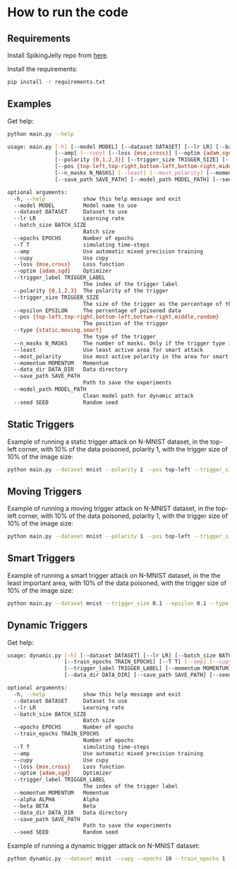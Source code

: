# How to run the code

## Requirements

Install SpikingJelly repo from [here](https://spikingjelly.readthedocs.io).

Install the requirements:
```bash
pip install -r requirements.txt
```

## Examples

Get help:
```bash
python main.py --help

usage: main.py [-h] [--model MODEL] [--dataset DATASET] [--lr LR] [--batch_size BATCH_SIZE] [--epochs EPOCHS] [--T T]
               [--amp] [--cupy] [--loss {mse,cross}] [--optim {adam,sgd}] [--trigger_label TRIGGER_LABEL]
               [--polarity {0,1,2,3}] [--trigger_size TRIGGER_SIZE] [--epsilon EPSILON]
               [--pos {top-left,top-right,bottom-left,bottom-right,middle,random}] [--type {static,moving,smart}]
               [--n_masks N_MASKS] [--least] [--most_polarity] [--momentum MOMENTUM] [--data_dir DATA_DIR]
               [--save_path SAVE_PATH] [--model_path MODEL_PATH] [--seed SEED]

optional arguments:
  -h, --help            show this help message and exit
  --model MODEL         Model name to use
  --dataset DATASET     Dataset to use
  --lr LR               Learning rate
  --batch_size BATCH_SIZE
                        Batch size
  --epochs EPOCHS       Number of epochs
  --T T                 simulating time-steps
  --amp                 Use automatic mixed precision training
  --cupy                Use cupy
  --loss {mse,cross}    Loss function
  --optim {adam,sgd}    Optimizer
  --trigger_label TRIGGER_LABEL
                        The index of the trigger label
  --polarity {0,1,2,3}  The polarity of the trigger
  --trigger_size TRIGGER_SIZE
                        The size of the trigger as the percentage of the image size
  --epsilon EPSILON     The percentage of poisoned data
  --pos {top-left,top-right,bottom-left,bottom-right,middle,random}
                        The position of the trigger
  --type {static,moving,smart}
                        The type of the trigger
  --n_masks N_MASKS     The number of masks. Only if the trigger type is smart
  --least               Use least active area for smart attack
  --most_polarity       Use most active polarity in the area for smart attack
  --momentum MOMENTUM   Momentum
  --data_dir DATA_DIR   Data directory
  --save_path SAVE_PATH
                        Path to save the experiments
  --model_path MODEL_PATH
                        Clean model path for dynamic attack
  --seed SEED           Random seed

```

## Static Triggers

Example of running a static trigger attack on N-MNIST dataset, in the top-left corner, with 10% of the data poisoned, polarity 1, with the trigger size of 10% of the image size:

```bash	
python main.py --dataset mnist --polarity 1 --pos top-left --trigger_size 0.1 --epsilon 0.1 --type static --cupy --epochs 10
```

## Moving Triggers

Example of running a moving trigger attack on N-MNIST dataset, in the top-left corner, with 10% of the data poisoned, polarity 1, with the trigger size of 10% of the image size:

```bash
python main.py --dataset mnist --polarity 1 --pos top-left --trigger_size 0.1 --epsilon 0.1 --type moving --cupy --epochs 10
```

## Smart Triggers

Example of running a smart trigger attack on N-MNIST dataset, in the the least important area, with 10% of the data poisoned, with the trigger size of 10% of the image size:

```bash
python main.py --dataset mnist --trigger_size 0.1 --epsilon 0.1 --type smart --least --cupy --epochs 10 
```

## Dynamic Triggers

Get help:
```bash
usage: dynamic.py [-h] [--dataset DATASET] [--lr LR] [--batch_size BATCH_SIZE] [--epochs EPOCHS]
                  [--train_epochs TRAIN_EPOCHS] [--T T] [--amp] [--cupy] [--loss {mse,cross}] [--optim {adam,sgd}]
                  [--trigger_label TRIGGER_LABEL] [--momentum MOMENTUM] [--alpha ALPHA] [--beta BETA]
                  [--data_dir DATA_DIR] [--save_path SAVE_PATH] [--seed SEED]

optional arguments:
  -h, --help            show this help message and exit
  --dataset DATASET     Dataset to use
  --lr LR               Learning rate
  --batch_size BATCH_SIZE
                        Batch size
  --epochs EPOCHS       Number of epochs
  --train_epochs TRAIN_EPOCHS
                        Number of epochs
  --T T                 simulating time-steps
  --amp                 Use automatic mixed precision training
  --cupy                Use cupy
  --loss {mse,cross}    Loss function
  --optim {adam,sgd}    Optimizer
  --trigger_label TRIGGER_LABEL
                        The index of the trigger label
  --momentum MOMENTUM   Momentum
  --alpha ALPHA         Alpha
  --beta BETA           Beta
  --data_dir DATA_DIR   Data directory
  --save_path SAVE_PATH
                        Path to save the experiments
  --seed SEED           Random seed
```

Example of running a dynamic trigger attack on N-MNIST dataset:

```bash
python dynamic.py --dataset mnist --cupy --epochs 10 --train_epochs 1 --alpha 0.5 --beta 0.01
```